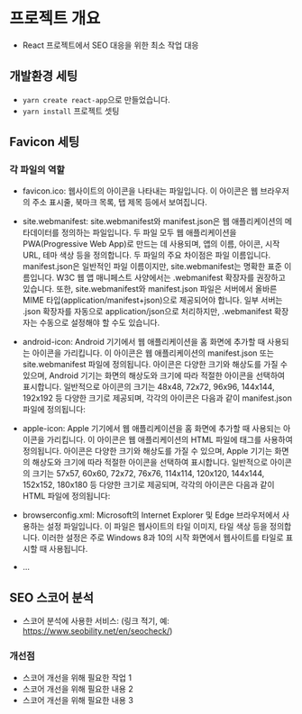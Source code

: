 # 프로젝트 개요

- React 프로젝트에서 SEO 대응을 위한 최소 작업 대응

## 개발환경 세팅

- `yarn create react-app`으로 만들었습니다.
- `yarn install` 프로젝트 셋팅

## Favicon 세팅

### 각 파일의 역할

- favicon.ico: 웹사이트의 아이콘을 나타내는 파일입니다. 이 아이콘은 웹 브라우저의 주소 표시줄, 북마크 목록, 탭 제목 등에서 보여집니다.

- site.webmanifest: site.webmanifest와 manifest.json은 웹 애플리케이션의 메타데이터를 정의하는 파일입니다. 두 파일 모두 웹 애플리케이션을 PWA(Progressive Web App)로 만드는 데 사용되며, 앱의 이름, 아이콘, 시작 URL, 테마 색상 등을 정의합니다.
  두 파일의 주요 차이점은 파일 이름입니다. manifest.json은 일반적인 파일 이름이지만, site.webmanifest는 명확한 표준 이름입니다. W3C 웹 앱 매니페스트 사양에서는 .webmanifest 확장자를 권장하고 있습니다.
  또한, site.webmanifest와 manifest.json 파일은 서버에서 올바른 MIME 타입(application/manifest+json)으로 제공되어야 합니다. 일부 서버는 .json 확장자를 자동으로 application/json으로 처리하지만, .webmanifest 확장자는 수동으로 설정해야 할 수도 있습니다.

- android-icon: Android 기기에서 웹 애플리케이션을 홈 화면에 추가할 때 사용되는 아이콘을 가리킵니다. 이 아이콘은 웹 애플리케이션의 manifest.json 또는 site.webmanifest 파일에 정의됩니다.
  아이콘은 다양한 크기와 해상도를 가질 수 있으며, Android 기기는 화면의 해상도와 크기에 따라 적절한 아이콘을 선택하여 표시합니다. 일반적으로 아이콘의 크기는 48x48, 72x72, 96x96, 144x144, 192x192 등 다양한 크기로 제공되며, 각각의 아이콘은 다음과 같이 manifest.json 파일에 정의됩니다:

- apple-icon: Apple 기기에서 웹 애플리케이션을 홈 화면에 추가할 때 사용되는 아이콘을 가리킵니다. 이 아이콘은 웹 애플리케이션의 HTML 파일에 <link> 태그를 사용하여 정의됩니다.
  아이콘은 다양한 크기와 해상도를 가질 수 있으며, Apple 기기는 화면의 해상도와 크기에 따라 적절한 아이콘을 선택하여 표시합니다. 일반적으로 아이콘의 크기는 57x57, 60x60, 72x72, 76x76, 114x114, 120x120, 144x144, 152x152, 180x180 등 다양한 크기로 제공되며, 각각의 아이콘은 다음과 같이 HTML 파일에 정의됩니다:

- browserconfig.xml: Microsoft의 Internet Explorer 및 Edge 브라우저에서 사용하는 설정 파일입니다. 이 파일은 웹사이트의 타일 이미지, 타일 색상 등을 정의합니다. 이러한 설정은 주로 Windows 8과 10의 시작 화면에서 웹사이트를 타일로 표시할 때 사용됩니다.
- ...

## SEO 스코어 분석

- 스코어 분석에 사용한 서비스: (링크 적기, 예: https://www.seobility.net/en/seocheck/)

### 개선점

- 스코어 개선을 위해 필요한 작업 1
- 스코어 개선을 위해 필요한 내용 2
- 스코어 개선을 위해 필요한 내용 3
